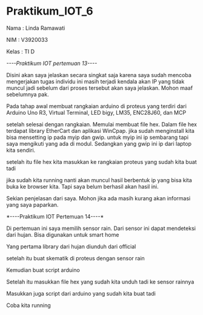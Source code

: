 # Praktikum_IOT_6
<p>Nama  : Linda Ramawati</p>
<p>NIM   : V3920033</p>
<p>Kelas : TI D</p>

*----Praktikum IOT pertemuan 13----*
<p>Disini akan saya jelaskan secara singkat saja karena saya sudah mencoba mengerjakan tugas individu ini masih terjadi kendala akan IP yang tidak muncul jadi sebelum dari proses tersebut akan saya jelaskan. Mohon maaf sebelumnya pak.</p>
<p>Pada tahap awal membuat rangkaian arduino di proteus yang terdiri dari Arduino Uno R3, Virtual Terminal, LED bigy, LM35, ENC28J60, dan MCP</p>
<p>setelah selesai dengan rangkaian. Memulai membuat file hex. Dalam file hex terdapat library EtherCart dan aplikasi WinCpap. jika sudah menginstall kita bisa mensetting ip pada myip dan gwip. untuk myip ini ip sembarang tapi saya mengikuti yang ada di modul. Sedangkan yang gwip ini ip dari laptop kita sendiri.</p>
<p>setelah itu file hex kita masukkan ke rangkaian proteus yang sudah kita buat tadi</p>
<p>jika sudah kita running nanti akan muncul hasil berbentuk ip yang bisa kita buka ke browser kita. Tapi saya belum berhasil akan hasil ini.</p>
<p>Sekian penjelasan dari saya. Mohon jika ada masih kurang akan informasi yang saya paparkan.</p>

<p>*----Praktikum IOT Pertemuan 14----*</p>
<p>Di pertemuan ini saya memilih sensor rain. Dari sensor ini dapat mendeteksi dari hujan. Bisa digunakan untuk smart home</p>
<p>Yang pertama library dari hujan diunduh dari official</p>
<p>setelah itu buat skematik di proteus dengan sensor rain</p>
<p>Kemudian buat script arduino</p>
<p>Setelah itu masukkan file hex yang sudah kita unduh tadi ke sensor rainnya</p>
<p>Masukkan juga script dari arduino yang sudah kita buat tadi</p>
<p>Coba kita running</p>

